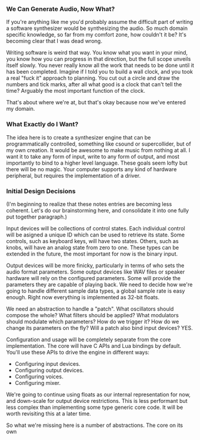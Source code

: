 ### We Can Generate Audio, Now What?

If you're anything like me you'd probably assume the difficult part of writing a software synthesizer would be synthesizing the audio. So much domain specific knowledge, so far from my comfort zone, how couldn't it be? It's becoming clear that I was dead wrong.

Writing software is weird that way. You know what you want in your mind, you know how you can progress in that direction, but the full scope unveils itself slowly. You never really know all the work that needs to be done until it has been completed. Imagine if I told you to build a wall clock, and you took a real "fuck it" approach to planning. You cut out a circle and draw the numbers and tick marks, after all what good is a clock that can't tell the time? Arguably the most important function of the clock.

That's about where we're at, but that's okay because now we've entered my domain.

### What Exactly do I Want?

The idea here is to create a synthesizer engine that can be programmatically controlled, something like csound or supercollider, but of my own creation. It would be awesome to make music from nothing at all. I want it to take any form of input, write to any form of output, and most importantly to bind to a higher level language. These goals seem lofty but there will be no magic. Your computer supports any kind of hardware peripheral, but requires the implementation of a driver.

### Initial Design Decisions

(I'm beginning to realize that these notes entries are becoming less coherent. Let's do our brainstorming here, and consolidate it into one fully put together paragraph.)

Input devices will be collections of control states. Each individual control will be asigned a unique ID which can be used to retrieve its state. Some controls, such as keyboard keys, will have two states. Others, such as knobs, will have an analog state from zero to one. These types can be extended in the future, the most important for now is the binary input.

Output devices will be more finicky, particularly in terms of who sets the audio format parameters. Some output devices like WAV files or speaker hardware will rely on the configured parameters. Some will provide the parameters they are capable of playing back. We need to decide how we're going to handle different sample data types, a global sample rate is easy enough. Right now everything is implemented as 32-bit floats.

We need an abstraction to handle a "patch". What oscillators should compose the whole? What filters should be applied? What modulators should modulate which parameters? How do we trigger it? How do we change its parameters on the fly? Will a patch also bind input devices? YES.

Configuration and usage will be completely separate from the core implementation. The core will have C APIs and Lua bindings by default. You'll use these APIs to drive the engine in different ways:

- Configuring input devices.
- Configuring output devices.
- Configuring voices.
- Configuring mixer.

We're going to continue using floats as our internal representation for now, and down-scale for output device restrictions. This is less performant but less complex than implementing some type generic core code. It will be worth revisiting this at a later time.

So what we're missing here is a number of abstractions. The core on its own
